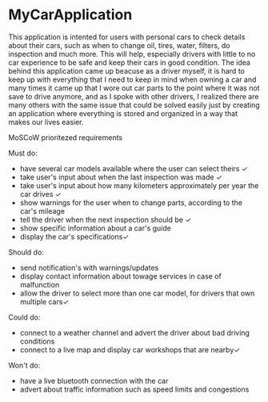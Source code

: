 # MyCarApplication


This application is intented for users with personal cars to check details about their cars, such as when to change oil, tires, water, filters, do inspection and much more.
This will help, especially drivers with little to no car experience to be safe and keep their cars in good condition. 
The idea behind this application came up beacuse as a driver myself, it is hard to keep up with everything that I need to keep in mind when owning a car and many times it came up that I wore out car parts to the point where it was not save to drive anymore, and as I spoke with other drivers, I realized there are many others with the same issue that could be solved easily just by creating an application where everything is stored and organized in a way that makes our lives easier.

MoSCoW prioritezed requirements

Must do:
- have several car models available where the user can select theirs ✓
- take user's input about when the last inspection was made ✓
- take user's input about how many kilometers approximately per year the car drives ✓
- show warnings for the user when to change parts, according to the car's mileage 
- tell the driver when the next inspection should be ✓
- show specific information about a car's guide
- display the car's specifications✓

Should do:
- send notification's with warnings/updates
- display contact information about towage services in case of malfunction
- allow the driver to select more than one car model, for drivers that own multiple cars✓


Could do:
- connect to a weather channel and advert the driver about bad driving conditions
- connect to a live map and display car workshops that are nearby✓


Won't do:
- have a live bluetooth connection with the car 
- advert about traffic information such as speed limits and congestions
